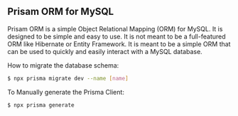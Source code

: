 ## Prisam ORM for MySQL

Prisam ORM is a simple Object Relational Mapping (ORM) for MySQL. It is designed to be simple and easy to use. It is not meant to be a full-featured ORM like Hibernate or Entity Framework. It is meant to be a simple ORM that can be used to quickly and easily interact with a MySQL database.

How to migrate the database schema:

```bash
$ npx prisma migrate dev --name [name]
```

To Manually generate the Prisma Client:

```bash
$ npx prisma generate
```
